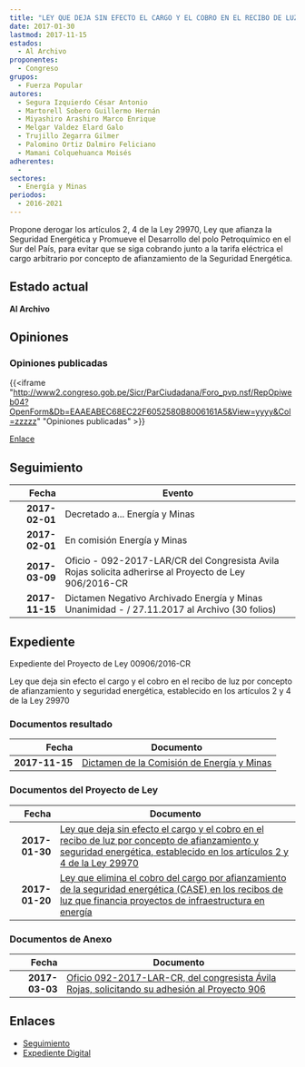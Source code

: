 ```yaml
---
title: "LEY QUE DEJA SIN EFECTO EL CARGO Y EL COBRO EN EL RECIBO DE LUZ POR CONCEPTO DE AFIANZAMIENTO Y SEGURIDAD ENERGÉTICA, ESTABLECIDO EN LOS ARTÍCULOS 2 Y 4 DE LA LEY 29970"
date: 2017-01-30
lastmod: 2017-11-15
estados: 
  - Al Archivo
proponentes: 
  - Congreso
grupos: 
  - Fuerza Popular
autores: 
  - Segura Izquierdo César Antonio
  - Martorell Sobero Guillermo Hernán
  - Miyashiro Arashiro Marco Enrique
  - Melgar Valdez Elard Galo
  - Trujillo Zegarra Gilmer
  - Palomino Ortiz Dalmiro Feliciano
  - Mamani Colquehuanca Moisés
adherentes: 
  - 
sectores: 
  - Energía y Minas
periodos: 
  - 2016-2021
---
```


Propone derogar los artículos 2, 4 de la Ley 29970, Ley que afianza la Seguridad Energética y Promueve el Desarrollo del polo Petroquímico en el Sur del País, para evitar que se siga cobrando junto a la tarifa eléctrica el cargo arbitrario por concepto de afianzamiento de la Seguridad Energética.


## Estado actual

**Al Archivo**

## Opiniones

### Opiniones publicadas

{{<iframe "http://www2.congreso.gob.pe/Sicr/ParCiudadana/Foro_pvp.nsf/RepOpiweb04?OpenForm&Db=EAAEABEC68EC22F6052580B8006161A5&View=yyyy&Col=zzzzz" "Opiniones publicadas" >}}

[Enlace](http://www2.congreso.gob.pe/Sicr/ParCiudadana/Foro_pvp.nsf/RepOpiweb04?OpenForm&Db=EAAEABEC68EC22F6052580B8006161A5&View=yyyy&Col=zzzzz)

## Seguimiento

| Fecha | Evento |
|------:|--------|
| **2017-02-01** | Decretado a... Energía y Minas|
| **2017-02-01** | En comisión Energía y Minas|
| **2017-03-09** | Oficio - 092-2017-LAR/CR del Congresista Avila Rojas solicita adherirse al Proyecto de Ley 906/2016-CR|
| **2017-11-15** | Dictamen Negativo Archivado Energía y Minas Unanimidad - / 27.11.2017 al Archivo (30 folios)|


## Expediente

Expediente del Proyecto de Ley 00906/2016-CR

Ley que deja sin efecto el cargo y el cobro en el recibo de luz por concepto de afianzamiento y seguridad energética, establecido en los artículos 2 y 4 de la Ley 29970


### Documentos resultado

| Fecha | Documento |
|------:|--------|
| **2017-11-15** | [Dictamen de la Comisión de Energía y Minas](http://www.leyes.congreso.gob.pe/Documentos/2016_2021/Dictamenes/Proyectos_de_Ley/00896DC11MAY20171115.pdf) |

### Documentos del Proyecto de Ley

| Fecha | Documento |
|------:|--------|
| **2017-01-30** | [Ley que deja sin efecto el cargo y el cobro en el recibo de luz por concepto de afianzamiento y seguridad energética, establecido en los artículos 2 y 4 de la Ley 29970](http://www.leyes.congreso.gob.pe/Documentos/2016_2021/Proyectos_de_Ley_y_de_Resoluciones_Legislativas/PL0090620170130.pdf) |
| **2017-01-20** | [Ley que elimina el cobro del cargo por afianzamiento de la seguridad energética (CASE) en los recibos de luz que financia proyectos de infraestructura en energía](http://www.leyes.congreso.gob.pe/Documentos/2016_2021/Proyectos_de_Ley_y_de_Resoluciones_Legislativas/PL0089620170120.pdf) |

### Documentos de Anexo

| Fecha | Documento |
|------:|--------|
| **2017-03-03** | [Oficio 092-2017-LAR-CR, del congresista Ávila Rojas, solicitando su adhesión al Proyecto 906](http://www.leyes.congreso.gob.pe/Documentos/2016_2021/Oficios/Congresistas/OFICIO-092-2017-LAR-CR.pdf) |

## Enlaces 

- [Seguimiento](http://www2.congreso.gob.pe/Sicr/TraDocEstProc/CLProLey2016.nsf/f7fff46988ca05b1052578e100829cc7/f0f3ca18889f114f052580b8005ed80c?OpenDocument)
- [Expediente Digital](http://www2.congreso.gob.pehttp://www2.congreso.gob.pe/Sicr/TraDocEstProc/CLProLey2016.nsf/f7fff46988ca05b1052578e100829cc7/f0f3ca18889f114f052580b8005ed80c?OpenDocument&Click=05257FB7005EB655.eb71d0cf91d8294e05256cdf006b5706/$Body/0.1C6C)

